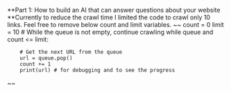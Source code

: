 **Part 1: How to build an AI that can answer questions about your website
**Currently to reduce the crawl time I limited the code to crawl only 10 links. Feel free to remove below count and limit variables.
~~
 count = 0
    limit = 10
    # While the queue is not empty, continue crawling
    while queue and count <= limit:

        # Get the next URL from the queue
        url = queue.pop()
        count += 1
        print(url) # for debugging and to see the progress
~~
